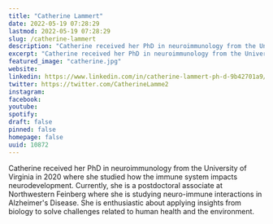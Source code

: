 ```yaml
---
title: "Catherine Lammert"
date: 2022-05-19 07:28:29
lastmod: 2022-05-19 07:28:29
slug: /catherine-lammert
description: "Catherine received her PhD in neuroimmunology from the University of Virginia in 2020 where she studied how the immune system impacts neurodevelopment. Currently, she is a postdoctoral associate at Northwestern Feinberg where she is studying neuro-immune interactions in Alzheimer’s Disease. She is enthusiastic about applying insights from biology to solve challenges related to human health and the environment."
excerpt: "Catherine received her PhD in neuroimmunology from the University of Virginia in 2020 where she studied how the immune system impacts neurodevelopment. Currently, she is a postdoctoral associate at Northwestern Feinberg where she is studying neuro-immune interactions in Alzheimer’s Disease. She is enthusiastic about applying insights from biology to solve challenges related to human health and the environment."
featured_image: "catherine.jpg"
website: 
linkedin: https://www.linkedin.com/in/catherine-lammert-ph-d-9b42701a9/
twitter: https://twitter.com/CatherineLamme2
instagram: 
facebook: 
youtube: 
spotify: 
draft: false
pinned: false
homepage: false
uuid: 10872
---
```

Catherine received her PhD in neuroimmunology from the University of
Virginia in 2020 where she studied how the immune system impacts
neurodevelopment. Currently, she is a postdoctoral associate at
Northwestern Feinberg where she is studying neuro-immune interactions in
Alzheimer's Disease. She is enthusiastic about applying insights from
biology to solve challenges related to human health and the environment.
